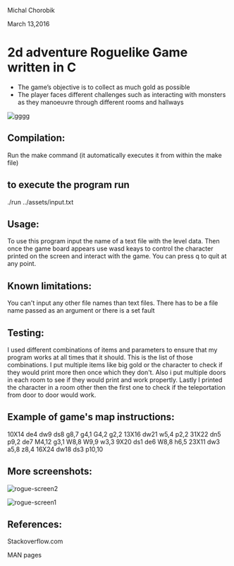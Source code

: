 Michal Chorobik

March 13,2016

# 2d adventure Roguelike Game written in C

- The game’s objective is to collect as much gold as possible
- The player faces different challenges such as interacting with monsters as they manoeuvre through different rooms and hallways

![gggg](https://user-images.githubusercontent.com/24882037/32814735-4766e932-c97e-11e7-9d7c-e64b32e83164.gif)

## Compilation:
Run the make command (it automatically executes it from within the make file)

## to execute the program run
./run ../assets/input.txt

## Usage:
To use this program input the name of a text file with the level data. 
Then once the game board appears use wasd keays to control the character 
printed on the screen and interact with the game. You can press q to quit at any point.

## Known limitations:
You can't input any other file names than text files.
There has to be a file name passed as an argument or there is a set fault

## Testing:
I used different combinations of items and parameters to ensure that my program works 
at all times that it should. This is the list of those combinations. I put multiple items 
like big gold or the character to check if they would print more then once which they don't.
Also i put multiple doors in each room to see if they would print and work propertly. Lastly I
printed the character in a room other then the first one to check if the teleportation from door to door would work.

## Example of game's map instructions:
10X14 de4 dw9 ds8 g8,7 g4,1 G4,2 g2,2
13X16 dw21 w5,4 p2,2
31X22 dn5 p9,2 de7 M4,12 g3,1 W8,8 W9,9 w3,3
9X20 ds1 de6 W8,8 h6,5
23X11 dw3 a5,8 z8,4
16X24 dw18 ds3 p10,10

## More screenshots:

![rogue-screen2](https://user-images.githubusercontent.com/24882037/32814917-386f826c-c97f-11e7-91cd-817fc5c6afcd.png)

![rogue-screen1](https://user-images.githubusercontent.com/24882037/32814918-387b293c-c97f-11e7-91a4-bbdc489754a9.png)

## References:
Stackoverflow.com

MAN pages

